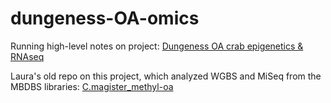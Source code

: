 # dungeness-OA-omics

Running high-level notes on project: [Dungeness OA crab epigenetics & RNAseq](https://docs.google.com/document/d/1WfI6zgdPGk7pudWYOn_G4H8sQ4uaryZ5EAKAUaN7Idk/edit?usp=sharing)

Laura's old repo on this project, which analyzed WGBS and MiSeq from the MBDBS libraries:  [C.magister_methyl-oa](https://github.com/laurahspencer/C.magister_methyl-oa)
